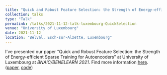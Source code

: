 ```yaml
---
title: "Quick and Robust Feature Selection: the Strength of Energy-efficient Sparse Training for Autoencoders"
collection: talks
type: "Talk"
permalink: /talks/2021-11-12-talk-luxembourg-QuickSelection
venue: "University of Luxembourg"
date: 2021-11-12
location: "Belval, Esch-sur-Alzette, Luxembourg"
---
```


I've presented our paper “Quick and Robust Feature Selection: the Strength of Energy-efficient Sparse Training for Autoencoders” at University of Luxembourg at *BNAIC/BENELEARN 2021*.  Find more information [here](https://zahraatashgahi.github.io/publication/2022-01-01-QuickSelection).  ([paper](https://arxiv.org/abs/2012.00560), [code](https://github.com/zahraatashgahi/QuickSelection))
